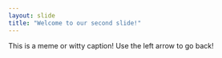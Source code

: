 ```yaml
---
layout: slide
title: "Welcome to our second slide!"
---
```

This is a meme or witty caption!
Use the left arrow to go back!
